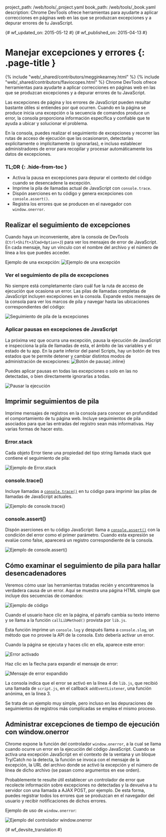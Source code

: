 project_path: /web/tools/_project.yaml
book_path: /web/tools/_book.yaml
description: Chrome DevTools ofrece herramientas para ayudarte a aplicar correcciones en páginas web en las que se produzcan excepciones y a depurar errores de tu JavaScript.

{# wf_updated_on: 2015-05-12 #}
{# wf_published_on: 2015-04-13 #}

# Manejar excepciones y errores {: .page-title }

{% include "web/_shared/contributors/megginkearney.html" %}
{% include "web/_shared/contributors/flaviocopes.html" %}
Chrome DevTools ofrece herramientas para ayudarte a aplicar correcciones en páginas web en las que se produzcan excepciones y a depurar errores de tu JavaScript.

Las excepciones de página y los errores de JavaScript pueden resultar bastante útiles si entiendes por qué ocurren. Cuando en la página se produce inicia una excepción o la secuencia de comandos produce un error, la consola proporciona información específica y confiable que te ayuda a ubicar y solucionar el problema. 

En la consola, puedes realizar el seguimiento de excepciones y recorrer las rutas de acceso de ejecución que las ocasionaron, detectarlas explícitamente o implícitamente (o ignorarlas), e incluso establecer administradores de error para recopilar y procesar automáticamente los datos de excepciones.


### TL;DR {: .hide-from-toc }
- Activa la pausa en excepciones para depurar el contexto del código cuando se desencadene la excepción.
- Imprime la pila de llamadas actual de JavaScript con <code>console.trace</code>.
- Dispón aserciones en tu código y genera excepciones con <code>console.assert()</code>.
- Registra los errores que se producen en el navegador con <code>window.onerror</code>.


## Realizar el seguimiento de excepciones

Cuando haya un inconveniente, abre la consola de DevTools (`Ctrl+Shift+J`/`Cmd+Option+J`) para ver los mensajes de error de JavaScript.
En cada mensaje, hay un vínculo con el nombre del archivo y el número de línea a los que puedes acceder.

Ejemplo de una excepción:
![Ejemplo de una excepción](images/track-exceptions-tracking-exceptions.jpg)

### Ver el seguimiento de pila de excepciones

No siempre está completamente claro cuál fue la ruta de acceso de ejecución que ocasiona un error.
Las pilas de llamadas completas de JavaScript incluyen excepciones en la consola.
Expande estos mensajes de la consola para ver los marcos de pila y navegar hasta las ubicaciones correspondientes del código:

![Seguimiento de pila de la excepciones](images/track-exceptions-exception-stack-trace.jpg)

### Aplicar pausas en excepciones de JavaScript

La próxima vez que ocurra una excepción,
pausa la ejecución de JavaScript e inspecciona la pila de llamadas de esta,
el ámbito de las variables y el estado de tu app.
En la parte inferior del panel Scripts, hay un botón de tres estados que te permite detener y cambiar distintos modos de administración de excepciones: ![Botón de pausa](images/track-exceptions-pause-gray.png){:.inline}

Puedes aplicar pausas en todas las excepciones o solo en las no detectadas, o bien directamente ignorarlas a todas.

![Pausar la ejecución](images/track-exceptions-pause-execution.jpg)

## Imprimir seguimientos de pila

Imprime mensajes
de registros en la consola para conocer en profundidad el comportamiento de tu página web.
Incluye seguimientos de pila asociados para que las entradas del registro sean más informativas. Hay varias formas de hacer esto.

### Error.stack
Cada objeto Error tiene una propiedad del tipo string llamada stack que contiene el seguimiento de pila:

![Ejemplo de Error.stack](images/track-exceptions-error-stack.jpg)

### console.trace()

Incluye llamadas a [`console.trace()`](./console-reference#consoletraceobject) en tu código para imprimir las pilas de llamadas de JavaScript actuales.

![Ejemplo de console.trace()](images/track-exceptions-console-trace.jpg)

### console.assert()

Dispón aserciones en tu código JavaScript: llama a [`console.assert()`](./console-reference#consoleassertexpression-object)
con la condición del error como el primer parámetro.
Cuando esta expresión se evalúe como false,
aparecerá un registro correspondiente de la consola.

![Ejemplo de console.assert()](images/track-exceptions-console-assert.jpg)

## Cómo examinar el seguimiento de pila para hallar desencadenadores

Veremos cómo usar las herramientas tratadas recién
y encontraremos la verdadera causa de un error.
Aquí se muestra una página HTML simple que incluye dos secuencias de comandos:

![Ejemplo de código](images/track-exceptions-example-code.png)

Cuando el usuario hace clic en la página,
el párrafo cambia su texto interno
y se llama a la función `callLibMethod()` provista por `lib.js`.

Esta función imprime un `console.log`
y después llama a `console.slog`,
un método que no provee la API de la consola.
Esto debería activar un error.

Cuando la página se ejecuta y haces clic en ella,
aparece este error:

![Error activado](images/track-exceptions-example-error-triggered.png)

Haz clic en la flecha para expandir el mensaje de error:

![Mensaje de error expandido](images/track-exceptions-example-error-message-expanded.png)

La consola indica que el error se activó en la línea 4 de `lib.js`,
que recibió una llamada de `script.js`, en el callback `addEventListener`,
una función anónima, en la línea 3.

Se trata de un ejemplo muy simple,
pero incluso en las depuraciones de seguimientos de registros más complicadas se emplea el mismo proceso.

## Administrar excepciones de tiempo de ejecución con window.onerror

Chrome expone la función del controlador `window.onerror`,
a la cual se llama cuando ocurre un error en la ejecución del código JavaScript.
Cuando se activa una excepción JavaScript en el contexto de la ventana y
un bloque Try/Catch no la detecta,
la función se invoca con el mensaje de la excepción,
la URL del archivo donde se activó la excepción
y el número de línea de dicho archivo
(se pasan como argumentos en ese orden).

Probablemente te resulte útil establecer un controlador de error que recolecte información sobre excepciones no detectadas y la devuelva a tu servidor con una llamada a AJAX POST, por ejemplo. De esta forma, puedes registrar todos los errores que se produzcan en el navegador del usuario y recibir notificaciones de dichos errores.

Ejemplo de uso de `window.onerror`:

![Ejemplo del controlador window.onerror](images/runtime-exceptions-window-onerror.jpg)




{# wf_devsite_translation #}
